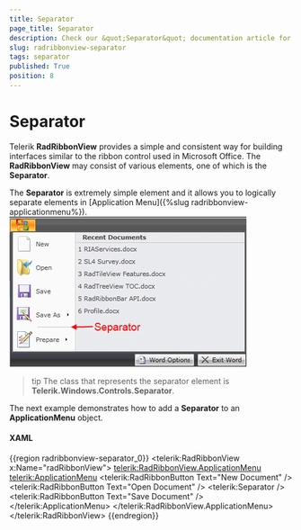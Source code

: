 ```yaml
---
title: Separator
page_title: Separator
description: Check our &quot;Separator&quot; documentation article for the RadRibbonView {{ site.framework_name }} control.
slug: radribbonview-separator
tags: separator
published: True
position: 8
---
```


# Separator

Telerik __RadRibbonView__ provides a simple and consistent way for building interfaces similar to the ribbon control used in Microsoft Office. The __RadRibbonView__ may consist of various elements, one of which is the __Separator__.				

The __Separator__ is extremely simple element and it allows you to logically separate elements in [Application Menu]({%slug radribbonview-applicationmenu%}).
![{{ site.framework_name }} RadRibbonView Separator Item](images/RadRibbonView_Separator_Overview.png)

>tip The class that represents the separator element is __Telerik.Windows.Controls.Separator__.				

The next example demonstrates how to add a __Separator__ to an __ApplicationMenu__ object.				

#### __XAML__
{{region radribbonview-separator_0}}
	<telerik:RadRibbonView x:Name="radRibbonView">
	    <telerik:RadRibbonView.ApplicationMenu>
	        <telerik:ApplicationMenu>
	            <telerik:RadRibbonButton Text="New Document" />
	            <telerik:RadRibbonButton Text="Open Document" />
	            <telerik:Separator />
	            <telerik:RadRibbonButton Text="Save Document" />
	        </telerik:ApplicationMenu>
	    </telerik:RadRibbonView.ApplicationMenu>
	</telerik:RadRibbonView>
{{endregion}}